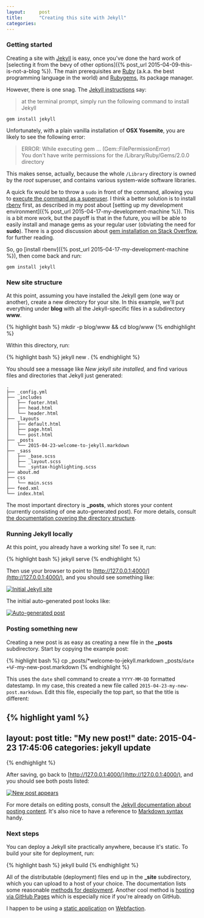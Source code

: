 ```yaml
---
layout:     post
title:      "Creating this site with Jekyll"
categories: 
---
```

### Getting started

Creating a site with [Jekyll](http://jekyllrb.com/) is easy, once you've done the hard work of [selecting it from the bevy of other options]({% post_url 2015-04-09-this-is-not-a-blog %}). The main prerequisites are [Ruby](http://www.ruby-lang.org/) (a.k.a. the best programming language in the world) and [Rubygems](http://rubygems.org/), its package manager.

However, there is one snag. The [Jekyll instructions](http://jekyllrb.com/docs/installation/) say:

> at the terminal prompt, simply run the following command to install Jekyll

    gem install jekyll

Unfortunately, with a plain vanilla installation of **OSX Yosemite**, you are likely to see the following error:

> ERROR:  While executing gem ... (Gem::FilePermissionError)  
> You don't have write permissions for the /Library/Ruby/Gems/2.0.0 directory

This makes sense, actually, because the whole `/Library` directory is owned by the *root* superuser, and contains various system-wide software libraries.

A quick fix would be to throw a `sudo` in front of the command, allowing you to [execute the command as a superuser](https://developer.apple.com/library/mac/documentation/Darwin/Reference/ManPages/man8/sudo.8.html). I think a better solution is to install [rbenv](https://github.com/sstephenson/rbenv) first, as described in my post about [setting up my development environment]({% post_url 2015-04-17-my-development-machine %}). This is a bit more work, but the payoff is that in the future, you will be able to easily install and manage gems as your regular user (obviating the need for **sudo**). There is a good discussion about [gem installation on Stack Overflow](http://stackoverflow.com/questions/2119064/sudo-gem-install-or-gem-install-and-gem-locations), for further reading.

So, go [install rbenv]({% post_url 2015-04-17-my-development-machine %}), then come back and run:

    gem install jekyll

### New site structure

At this point, assuming you have installed the Jekyll gem (one way or another), create a new directory for your site. In this example, we'll put everything under **blog** with all the Jekyll-specific files in a subdirectory **www**.

{% highlight bash %}
mkdir -p blog/www && cd blog/www
{% endhighlight %}

Within this directory, run:

{% highlight bash %}
jekyll new .
{% endhighlight %}

You should see a message like *New jekyll site installed,* and find various files and directories that Jekyll just generated:

    .
    ├── _config.yml
    ├── _includes
    │   ├── footer.html
    │   ├── head.html
    │   └── header.html
    ├── _layouts
    │   ├── default.html
    │   ├── page.html
    │   └── post.html
    ├── _posts
    │   └── 2015-04-23-welcome-to-jekyll.markdown
    ├── _sass
    │   ├── _base.scss
    │   ├── _layout.scss
    │   └── _syntax-highlighting.scss
    ├── about.md
    ├── css
    │   └── main.scss
    ├── feed.xml
    └── index.html

The most important directory is **_posts**, which stores your content (currently consisting of one auto-generated post). For more details, consult [the documentation covering the directory structure](http://jekyllrb.com/docs/structure/).

### Running Jekyll locally

At this point, you already have a working site! To see it, run:

{% highlight bash %}
jekyll serve
{% endhighlight %}

Then use your browser to point to [http://127.0.0.1:4000/](http://127.0.0.1:4000/), and you should see something like:

[![Initial Jekyll site](/assets/images/2015-04-23-174635-initial-jekyll-site.png "Initial Jekyll site")](/assets/images/2015-04-23-174635-initial-jekyll-site.png)

The initial auto-generated post looks like:

[![Auto-generated post](/assets/images/2015-04-23-174749-auto-generated-post.png "Auto-generated post")](/assets/images/2015-04-23-174749-auto-generated-post.png)

### Posting something new

Creating a new post is as easy as creating a new file in the **_posts** subdirectory. Start by copying the example post:

{% highlight bash %}
cp _posts/*welcome-to-jekyll.markdown _posts/`date +%F`-my-new-post.markdown
{% endhighlight %}

This uses the `date` shell command to create a `YYYY-MM-DD` formatted datestamp. In my case, this created a new file called `2015-04-23-my-new-post.markdown`. Edit this file, especially the top part, so that the title is different:

{% highlight yaml %}
---
layout: post
title:  "My new post!"
date:   2015-04-23 17:45:06
categories: jekyll update
---
{% endhighlight %}

After saving, go back to [http://127.0.0.1:4000/](http://127.0.0.1:4000/), and you should see both posts listed:

[![New post appears](/assets/images/2015-04-23-180003-new-post-appears.png "New post appears")](/assets/images/2015-04-23-180003-new-post-appears.png)

For more details on editing posts, consult the [Jekyll documentation about posting content](http://jekyllrb.com/docs/posts/). It's also nice to have a reference to [Markdown syntax](http://daringfireball.net/projects/markdown/syntax) handy.

### Next steps

You can deploy a Jekyll site practically anywhere, because it's static. To build your site for deployment, run:

{% highlight bash %}
jekyll build
{% endhighlight %}

All of the distributable (deployment) files end up in the **_site** subdirectory, which you can upload to a host of your choice. The documentation lists some reasonable [methods for deployment](http://jekyllrb.com/docs/deployment-methods/). Another cool method is [hosting via GitHub Pages](http://jekyllrb.com/docs/github-pages/) which is especially nice if you're already on GitHub.

I happen to be using a [static application](https://docs.webfaction.com/software/static.html) on [Webfaction](https://www.webfaction.com/).
